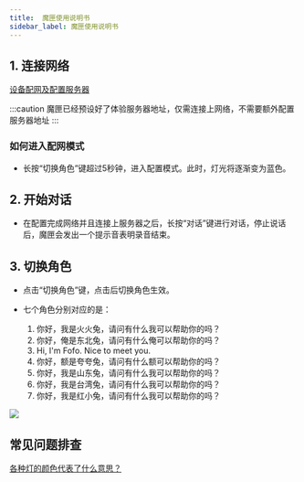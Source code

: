 ```yaml
---
title:  魔匣使用说明书
sidebar_label: 魔匣使用说明书
---
```


<!-- ## 视频指引

### 在 B 站观看

- [Folotoy AI 语音对话魔改玩具上手指南](https://www.bilibili.com/video/BV12z4y1N7ne)

<iframe
  width="100%"
  height="600"
  src="//player.bilibili.com/player.html?aid=282570656&bvid=BV1Hc41117my&cid=1376386243&p=1"
  scrolling="no"
  border="0"
  frameBorder="no"
  framespacing="0"
  allowFullScreen={true}
>
  {" "}
</iframe>

### 在 YouTube 观看

- [仙人掌 AI 大模型对话玩具](https://www.youtube.com/watch?v=oXxzM-v_f30) -->


## 1. 连接网络

[设备配网及配置服务器](./wifi-connect.md)

:::caution
魔匣已经预设好了体验服务器地址，仅需连接上网络，不需要额外配置服务器地址
:::

###  如何进入配网模式

- 长按“切换角色”键超过5秒钟，进入配置模式。此时，灯光将逐渐变为蓝色。

<!-- ### 1. 打开玩具背面的开关以供电。耳朵处于蓝色闪烁的灯光表示玩具已进入配对模式。如果没有自动进入配对模式，参考“常见问题-火火兔如何进入配对模式”

### 2. 连接到玩具的热点 -->


## 2. 开始对话

- 在配置完成网络并且连接上服务器之后，长按“对话”键进行对话，停止说话后，魔匣会发出一个提示音表明录音结束。

## 3. 切换角色

- 点击“切换角色”键，点击后切换角色生效。

- 七个角色分别对应的是：

  1. 你好，我是火火兔，请问有什么我可以帮助你的吗？
  2. 你好，俺是东北兔，请问有什么俺可以帮助你的吗？
  3. Hi, I'm Fofo. Nice to meet you.
  4. 你好，额是夸夸兔，请问有什么额可以帮助你的吗？
  5. 你好，我是山东兔，请问有什么我可以帮助你的吗？
  6. 你好，我是台湾兔，请问有什么我可以帮助你的吗？
  7. 你好，我是红小兔，请问有什么我可以帮助你的吗？

<img src="https://github.com/FoloToy/folotoy-doc/assets/41461127/e0f4295f-71e7-48bb-aa59-84f67416de25" />





<!-- <img src="https://github.com/FoloToy/folotoy-doc/assets/41461127/ae8bed1b-9a7e-4aff-866e-188a3a77b231" /> -->

 ## 常见问题排查

[各种灯的颜色代表了什么意思？](../faq.md#各种灯的颜色代表了什么意思)


